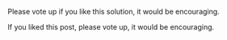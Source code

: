 

Please vote up if you like this solution, it would be encouraging.

If you liked this post, please vote up, it would be encouraging.

